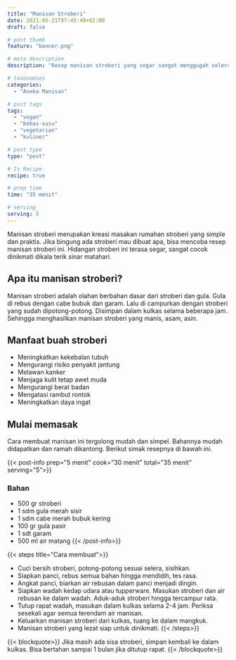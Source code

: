 ```yaml
---
title: "Manisan Stroberi"
date: 2021-05-21T07:45:48+02:00
draft: false

# post thumb
feature: "banner.png"

# meta description
description: "Resep manisan stroberi yang segar sangat menggugah selera. Manisan stroberi ini termasuk kreasi yang kreatif dari buah stroberi. Pelajari selengkapnya disini."

# taxonomies
categories:
  - "Aneka Manisan"

# post tags
tags:
  - "vegan"
  - "bebas-susu"
  - "vegetarian"
  - "kuliner"

# post type
type: "post"

# Is Recipe
recipe: true

# prep time
time: "35 menit"

# serving
serving: 5
---
```

Manisan stroberi merupakan kreasi masakan rumahan stroberi yang simple dan praktis. Jika bingung ada stroberi mau dibuat apa, bisa mencoba resep manisan stroberi ini. Hidangan stroberi ini terasa segar, sangat cocok dinikmati dikala terik sinar matahari.

## Apa itu manisan stroberi?

Manisan stroberi adalah olahan berbahan dasar dari stroberi dan gula. Gula di rebus dengan cabe bubuk dan garam. Lalu di campurkan dengan stroberi yang sudah dipotong-potong. Disimpan dalam kulkas selama beberapa jam. Sehingga menghasilkan manisan stroberi yang manis, asam, asin.

## Manfaat buah stroberi

-   Meningkatkan kekebalan tubuh
-   Mengurangi risiko penyakit jantung
-   Melawan kanker
-   Menjaga kulit tetap awet muda
-   Mengurangi berat badan
-   Mengatasi rambut rontok
-   Meningkatkan daya ingat

## Mulai memasak

Cara membuat manisan ini tergolong mudah dan simpel. Bahannya mudah didapatkan dan ramah dikantong. Berikut simak resepnya di bawah ini.

{{< post-info prep="5 menit" cook="30 menit" total="35 menit" serving="5">}}

### Bahan

-   500 gr stroberi
-   1 sdm gula merah sisir
-   1 sdm cabe merah bubuk kering
-   100 gr gula pasir
-   1 sdt garam
-   500 ml air matang
{{< /post-info>}}

{{< steps title="Cara membuat">}}
-   Cuci bersih stroberi, potong-potong sesuai selera, sisihkan.
-   Siapkan panci, rebus semua bahan hingga mendidih, tes rasa.
-   Angkat panci, biarkan air rebusan dalam panci menjadi dingin.
-   Siapkan wadah kedap udara atau tupperware. Masukan stroberi dan air rebusan ke dalam wadah. Aduk-aduk stroberi hingga tercampur rata.
-   Tutup rapat wadah, masukan dalam kulkas selama 2-4 jam. Periksa sesekali agar semua terendam air manisan.
-   Keluarkan manisan stroberi dari kulkas, tuang ke dalam mangkuk.
-   Manisan stroberi yang lezat siap untuk dinikmati.
{{< /steps>}}

{{< blockquote>}}
Jika masih ada sisa stroberi, simpan kembali ke dalam kulkas. Bisa bertahan sampai 1 bulan jika ditutup rapat.
{{< /blockquote>}}
